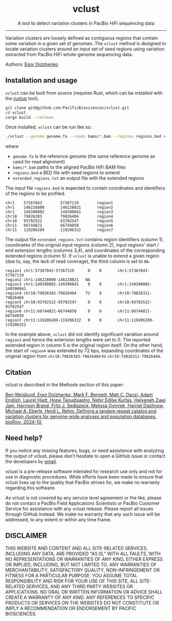 <h1 align="center">vclust</h1>

<p align="center">A tool to detect variation clusters in PacBio HiFi sequencing data</p>

***

Variation clusters are loosely defined as contiguous regions that contain some
variation in a given set of genomes. The `vclust` method is designed to locate
variation clusters around an input set of seed regions using variation extracted
from PacBio HiFi whole-genome sequencing data.

Authors: [Egor Dolzhenko](mailto:edolzhenko@pacificbiosciences.com)

## Installation and usage

`vclust` can be built from source (requires Rust, which can be installed with the
[rustup](https://rustup.rs/) tool).

```bash
git clone git@github.com:PacificBiosciences/vclust.git
cd vclust
cargo build --release
```

Once installed, `vclust` can be run like so:

```bash
./vclust --genome genome.fa --reads bams/*.bam --regions regions.bed > extended_regions.txt
```

where

* `genome.fa` is the reference genome (the same reference genome as used for
    read alignment)
* `bams/*.bam` paths to the aligned PacBio HiFi BAM files
* `regions.bed` a BED file with seed regions to extend
* `extended_regions.txt` an output file with the extended regions

The input file `regions.bed` is expected to contain coordinates and identifiers
of the regions to be profiled.

```csv
chr1    57367043        57367119        region1
chr1    146228800       146228821       region2
chr1    149390802       149390841       region3
chr10   79826383        79826404        region4
chr10   93702522        93702547        region5
chr11   66744821        66744850        region6
chr11   119206289       119206322       region7
```

The output file `extended_regions.txt` contains region identifiers (column 1),
coordinates of the original input regions (column 2), input regions' start / end
extension lengths (columns 3,4), and coordinates of the corresponding extended
regions (column 5). If `vclust` is unable to extend a given region (due to, say,
the lack of read coverage), the third column is set to `NA`.

```csv
region1 chr1:57367043-57367119      0    0       chr1:57367043-57367119
region2 chr1:146228800-146228821   NA
region3 chr1:149390802-149390841    0    0       chr1:149390802-149390841
region4 chr10:79826383-79826404    72    0       chr10:79826311-79826404
region5 chr10:93702522-93702547     0    0       chr10:93702522-93702547
region6 chr11:66744821-66744850     0    0       chr11:66744821-66744850
region7 chr11:119206289-119206322   0    0       chr11:119206289-119206322
```

In the example above, `vclust` did not identify significant variation around
`region1` and hence the extension lengths were set to 0. The reported extended
region in column 5 is the original region itself. On the other hand, the start
of `region4` was extended by 72 bps, expanding coordinates of the original
region from `chr10:79826383-79826404` to `chr10:79826311-79826404`.

## Citation

vclust is described in the Methods section of this paper:

[Ben Weisburd, Egor Dolzhenko,  Mark F. Bennett, Matt C. Danzi, Adam English,  Laurel Hiatt, Hope Tanudisastro, Nehir Edibe Kurtas, Helyaneh Ziaei Jam, Harrison Brand, Fritz J. Sedlazeck, Melissa Gymrek, Harriet Dashnow,  Michael A. Eberle, Heidi L. Rehm. Defining a tandem repeat catalog and variation clusters for genome-wide analyses and population databases. _bioRxiv_, 2024-10.](https://www.biorxiv.org/content/10.1101/2024.10.04.615514v1)

## Need help?

If you notice any missing features, bugs, or need assistance with analyzing the output
of vclust, please don't hesitate to open a GitHub issue or contact the developers by
[email](mailto:edolzhenko@pacificbiosciences.com).

vclust is a pre-release software intended for research use only and not for use in
diagnostic procedures. While efforts have been made to ensure that vclust lives up
to the quality that PacBio strives for, we make no warranty regarding this software.

As vclust is not covered by any service level agreement or the like, please do not
contact a PacBio Field Applications Scientists or PacBio Customer Service for
assistance with any vclust release. Please report all issues through GitHub instead.
We make no warranty that any such issue will be addressed, to any extent or within
any time frame.

## DISCLAIMER

THIS WEBSITE AND CONTENT AND ALL SITE-RELATED SERVICES, INCLUDING ANY DATA, ARE PROVIDED "AS IS," WITH ALL FAULTS, WITH NO REPRESENTATIONS OR WARRANTIES OF ANY KIND, EITHER EXPRESS OR IMPLIED, INCLUDING, BUT NOT LIMITED TO, ANY WARRANTIES OF MERCHANTABILITY, SATISFACTORY QUALITY, NON-INFRINGEMENT OR FITNESS FOR A PARTICULAR PURPOSE. YOU ASSUME TOTAL RESPONSIBILITY AND RISK FOR YOUR USE OF THIS SITE, ALL SITE-RELATED SERVICES, AND ANY THIRD PARTY WEBSITES OR APPLICATIONS. NO ORAL OR WRITTEN INFORMATION OR ADVICE SHALL CREATE A WARRANTY OF ANY KIND. ANY REFERENCES TO SPECIFIC PRODUCTS OR SERVICES ON THE WEBSITES DO NOT CONSTITUTE OR IMPLY A RECOMMENDATION OR ENDORSEMENT BY PACIFIC BIOSCIENCES.

